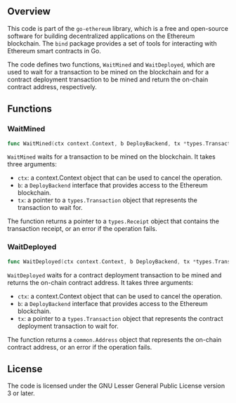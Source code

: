 ## Overview

This code is part of the `go-ethereum` library, which is a free and open-source software for building decentralized applications on the Ethereum blockchain. The `bind` package provides a set of tools for interacting with Ethereum smart contracts in Go.

The code defines two functions, `WaitMined` and `WaitDeployed`, which are used to wait for a transaction to be mined on the blockchain and for a contract deployment transaction to be mined and return the on-chain contract address, respectively.

## Functions

### WaitMined

```go
func WaitMined(ctx context.Context, b DeployBackend, tx *types.Transaction) (*types.Receipt, error)
```

`WaitMined` waits for a transaction to be mined on the blockchain. It takes three arguments:

- `ctx`: a context.Context object that can be used to cancel the operation.
- `b`: a `DeployBackend` interface that provides access to the Ethereum blockchain.
- `tx`: a pointer to a `types.Transaction` object that represents the transaction to wait for.

The function returns a pointer to a `types.Receipt` object that contains the transaction receipt, or an error if the operation fails.

### WaitDeployed

```go
func WaitDeployed(ctx context.Context, b DeployBackend, tx *types.Transaction) (common.Address, error)
```

`WaitDeployed` waits for a contract deployment transaction to be mined and returns the on-chain contract address. It takes three arguments:

- `ctx`: a context.Context object that can be used to cancel the operation.
- `b`: a `DeployBackend` interface that provides access to the Ethereum blockchain.
- `tx`: a pointer to a `types.Transaction` object that represents the contract deployment transaction to wait for.

The function returns a `common.Address` object that represents the on-chain contract address, or an error if the operation fails.

## License

The code is licensed under the GNU Lesser General Public License version 3 or later.